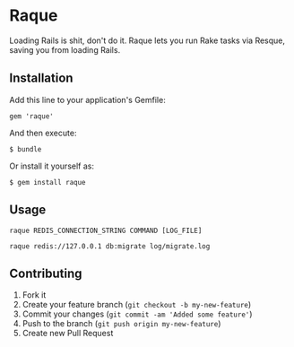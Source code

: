 # Raque

Loading Rails is shit, don&#39;t do it. Raque lets you run Rake tasks via Resque, saving you from loading Rails.

## Installation

Add this line to your application's Gemfile:

    gem 'raque'

And then execute:

    $ bundle

Or install it yourself as:

    $ gem install raque

## Usage

    raque REDIS_CONNECTION_STRING COMMAND [LOG_FILE]
    
    raque redis://127.0.0.1 db:migrate log/migrate.log

## Contributing

1. Fork it
2. Create your feature branch (`git checkout -b my-new-feature`)
3. Commit your changes (`git commit -am 'Added some feature'`)
4. Push to the branch (`git push origin my-new-feature`)
5. Create new Pull Request
